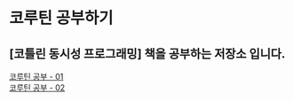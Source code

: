 # 코루틴 공부하기
<h2>[코틀린 동시성 프로그래밍] 책을 공부하는 저장소 입니다.</h2>

[코루틴 공부 - 01](./CoroutineStudy/study_01.md) </br>
[코루틴 공부 - 02](./CoroutineStudy/study_02.md)
